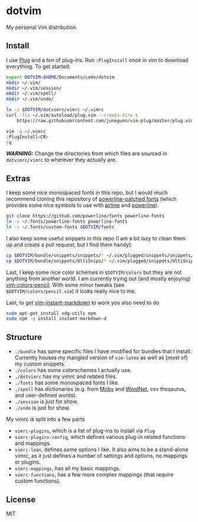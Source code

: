 dotvim
======

My personal Vim distribution.

## Install

I use [Plug](https://github.com/junegunn/vim-plug) and a *ton* of plug-ins. Run `:PlugInstall` once in vim to download everything. To get started:

```bash
export DOTVIM=$HOME/Documents/code/dotvim
mkdir ~/.vim/
mkdir ~/.vim/session/
mkdir ~/.vim/spell/
mkdir ~/.vim/undo/

ln -s $DOTVIM/dotvimrc/vimrc ~/.vimrc
curl -fLo ~/.vim/autoload/plug.vim --create-dirs \
    https://raw.githubusercontent.com/junegunn/vim-plug/master/plug.vim

vim -g ~/.vimrc
:PlugInstall<CR>
:q
```

_**WARNING:**_ Change the directories from which files are sourced in `dotvimrc/vimrc` to wherever they actually are.

## Extras

I keep some nice monospaced fonts in this repo, but I would much recommend cloning this repository of [powerline-patched fonts](https://github.com/powerline/fonts/) (which provides some nice symbols to use with [airline](http://github.com/vim-airline/vim-airline) and [powerline](https://github.com/powerline/powerline)).

```bash
git clone https://github.com/powerline/fonts powerline-fonts
ln -s ~/.fonts/powerline-fonts powerline-fonts
ln -s ~/.fonts/custom-fonts $DOTVIM/fonts
```

I also keep some useful snippets in this repo (I am a bit lazy to clean them up and create a pull request, but I find them handy):

```bash
cp $DOTVIM/bundle/snippets/snippets/* ~/.vim/plugged/snippets/snippets/ -sf
cp $DOTVIM/bundle/snippets/UltiSnips/* ~/.vim/plugged/snippets/UltiSnips/ -sf
```

Last, I keep some nice color schemes in `$DOTVIM/colors` but they are not anything from another world. I am currently trying out (and mostly enjoying) [vim-colors-pencil](http://github.com/reedes/vim-colors-pencil). With some minor tweaks (see `$DOTVIM/colors/pencil.vim`) it looks really nice to me.

Last, to get [vim-instant-markdown](https://github.com/suan/vim-instant-markdown/issues) to work you also need to do
```bash
sudo apt-get install xdg-utils npm
sudo npm -g install instant-markdown-d
```

## Structure

* `./bundle` has some specific files I have modified for bundles that I install. Currently houses my mangled version of `vim-latex` as well as (most of) my custom snippets.
* `./colors` has some colorschemes I actually use.
* `./dotvimrc` has my vimrc and related files.
* `./fonts` has some monospaced fonts I like.
* `./spell` has dictionaries (e.g. from [Moby](http://icon.shef.ac.uk/Moby/) and [WordNet](http://wordnet.princeton.edu/), csv thesaurus, and user-defined words).
* `./session` is just for show.
* `./undo` is just for show.

My vimrc is split into a few parts

* `vimrc-plugins`, which is a list of plug-ins to install via `Plug`
* `vimrc-plugins-config`, which defines various plug-in related functions and mappings.
* `vimrc-lean`, defines some options I like. It also aims to be a stand-alone vimrc, as it just defines a number of settings and options, no mappings or plugins.
* `vimrc-mappings`, has all my basic mappings.
* `vimrc-functions`, has a few more complex mappings (that require custom functions).

## License

MIT

